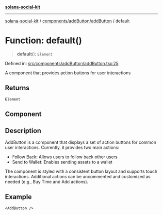 [**solana-social-kit**](../../../../README.md)

***

[solana-social-kit](../../../../README.md) / [components/addButton/addButton](../README.md) / default

# Function: default()

> **default**(): `Element`

Defined in: [src/components/addButton/addButton.tsx:25](https://github.com/SendArcade/solana-social-starter/blob/98f94bb63d3814df24512365f6ae706d273e698f/src/components/addButton/addButton.tsx#L25)

A component that provides action buttons for user interactions

## Returns

`Element`

## Component

## Description

AddButton is a component that displays a set of action buttons for common user interactions.
Currently, it provides two main actions:
- Follow Back: Allows users to follow back other users
- Send to Wallet: Enables sending assets to a wallet

The component is styled with a consistent button layout and supports
touch interactions. Additional actions can be uncommented and customized
as needed (e.g., Buy Time and Add actions).

## Example

```tsx
<AddButton />
```
